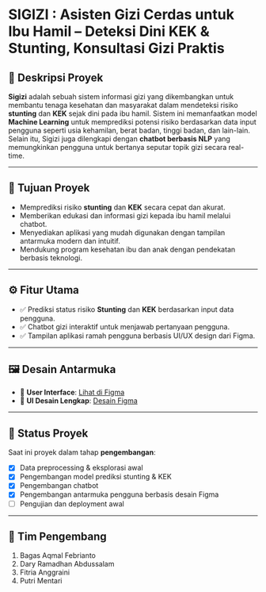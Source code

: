# SIGIZI : Asisten Gizi Cerdas untuk Ibu Hamil – Deteksi Dini KEK & Stunting, Konsultasi Gizi Praktis

## 📌 Deskripsi Proyek

**Sigizi** adalah sebuah sistem informasi gizi yang dikembangkan untuk membantu tenaga kesehatan dan masyarakat dalam mendeteksi risiko **stunting** dan **KEK** sejak dini pada ibu hamil. Sistem ini memanfaatkan model **Machine Learning** untuk memprediksi potensi risiko berdasarkan data input pengguna seperti usia kehamilan, berat badan, tinggi badan, dan lain-lain. Selain itu, Sigizi juga dilengkapi dengan **chatbot berbasis NLP** yang memungkinkan pengguna untuk bertanya seputar topik gizi secara real-time. 

---

## 🎯 Tujuan Proyek

- Memprediksi risiko **stunting** dan **KEK** secara cepat dan akurat.
- Memberikan edukasi dan informasi gizi kepada ibu hamil melalui chatbot.
- Menyediakan aplikasi yang mudah digunakan dengan tampilan antarmuka modern dan intuitif.
- Mendukung program kesehatan ibu dan anak dengan pendekatan berbasis teknologi.

---

## ⚙️ Fitur Utama

- ✅ Prediksi status risiko **Stunting** dan **KEK** berdasarkan input data pengguna.
- ✅ Chatbot gizi interaktif untuk menjawab pertanyaan pengguna.
- ✅ Tampilan aplikasi ramah pengguna berbasis UI/UX design dari Figma.

---

## 🖼️ Desain Antarmuka

- 🔗 **User Interface**: [Lihat di Figma](https://www.figma.com/proto/72u7R2OOXOV7w6fvhhT5k8/Untitled?node-id=22-151&t=maFJoOHKWUok5vOn-1&scaling=min-zoom&content-scaling=fixed&page-id=0%3A1&starting-point-node-id=22%3A151)
- 🎨 **UI Desain Lengkap**: [Desain Figma](https://www.figma.com/design/72u7R2OOXOV7w6fvhhT5k8/Untitled?node-id=0-1&t=qEHFVb3LquvvmSKU-1)

---

## 🚀 Status Proyek

Saat ini proyek dalam tahap **pengembangan**:
- [x] Data preprocessing & eksplorasi awal
- [x] Pengembangan model prediksi stunting & KEK
- [X] Pengembangan chatbot
- [x] Pengembangan antarmuka pengguna berbasis desain Figma
- [ ] Pengujian dan deployment awal

---

## 👥 Tim Pengembang

1. Bagas Aqmal Febrianto
2. Dary Ramadhan Abdussalam 
3. Fitria Anggraini 
4. Putri Mentari 

